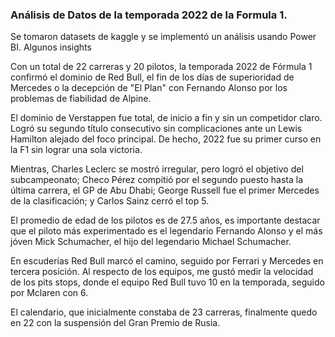 ### Análisis de Datos de la temporada 2022 de la Formula 1.
Se tomaron datasets de kaggle y se implementó un análisis usando Power BI.
Algunos insights

Con un total de 22 carreras y 20 pilotos, la temporada 2022 de Fórmula 1 confirmó el dominio de Red Bull, el fin de los días de superioridad de Mercedes o la decepción de "El Plan" con Fernando Alonso por los problemas de fiabilidad de Alpine. 

El dominio de Verstappen fue total, de inicio a fin y sin un competidor claro. Logró su segundo título consecutivo sin complicaciones ante un Lewis Hamilton alejado del foco principal.  De hecho, 2022 fue su primer curso en la F1 sin lograr una sola victoria.

Mientras, Charles Leclerc se mostró irregular, pero logró el objetivo del subcampeonato; Checo Pérez compitió por el segundo puesto hasta la última carrera, el GP de Abu Dhabi; George Russell fue el primer Mercedes de la clasificación; y Carlos Sainz cerró el top 5.

El promedio de edad de los pilotos es de 27.5 años, es importante destacar que el piloto más experimentado es el legendario Fernando Alonso y el más jóven Mick Schumacher, el hijo del legendario Michael Schumacher.

En escuderías Red Bull marcó el camino, seguido por Ferrari y Mercedes en tercera posición. Al respecto de los equipos, me gustó medir la velocidad de los pits stops, donde el equipo Red Bull tuvo 10 en la temporada, seguido por Mclaren con 6.

El calendario, que inicialmente constaba de 23 carreras, finalmente quedo en 22 con la suspensión del Gran Premio de Rusia.
